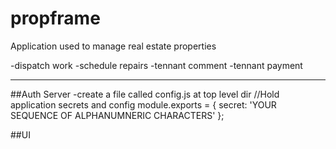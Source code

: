 # propframe

Application used to manage real estate properties

-dispatch work
-schedule repairs
-tennant comment
-tennant payment

---

##Auth Server
-create a file called config.js at top level dir
//Hold application secrets and config
module.exports = {
  secret: 'YOUR SEQUENCE OF ALPHANUMNERIC CHARACTERS'
};

##UI

